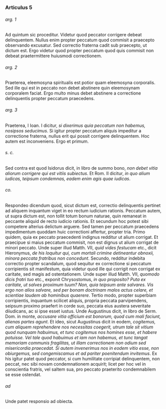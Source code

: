 ### Articulus 5

###### arg. 1
Ad quintum sic proceditur. Videtur quod peccator corrigere debeat delinquentem. Nullus enim propter peccatum quod commisit a praecepto observando excusatur. Sed correctio fraterna cadit sub praecepto, ut dictum est. Ergo videtur quod propter peccatum quod quis commisit non debeat praetermittere huiusmodi correctionem.

###### arg. 2
Praeterea, eleemosyna spiritualis est potior quam eleemosyna corporalis. Sed ille qui est in peccato non debet abstinere quin eleemosynam corporalem faciat. Ergo multo minus debet abstinere a correctione delinquentis propter peccatum praecedens.

###### arg. 3
Praeterea, I Ioan. I dicitur, *si dixerimus quia peccatum non habemus, nosipsos seducimus*. Si igitur propter peccatum aliquis impeditur a correctione fraterna, nullus erit qui possit corrigere delinquentem. Hoc autem est inconveniens. Ergo et primum.

###### s. c.
Sed contra est quod Isidorus dicit, in libro de summo bono, *non debet vitia aliorum corrigere qui est vitiis subiectus*. Et Rom. II dicitur, *in quo alium iudicas, teipsum condemnas, eadem enim agis quae iudicas*.

###### co.
Respondeo dicendum quod, sicut dictum est, correctio delinquentis pertinet ad aliquem inquantum viget in eo rectum iudicium rationis. Peccatum autem, ut supra dictum est, non tollit totum bonum naturae, quin remaneat in peccante aliquid de recto iudicio rationis. Et secundum hoc potest sibi competere alterius delictum arguere. Sed tamen per peccatum praecedens impedimentum quoddam huic correctioni affertur, propter tria. Primo quidem, quia ex peccato praecedenti indignus redditur ut alium corrigat. Et praecipue si maius peccatum commisit, non est dignus ut alium corrigat de minori peccato. Unde super illud Matth. VII, *quid vides festucam* etc., dicit Hieronymus, *de his loquitur qui, cum mortali crimine detineantur obnoxii, minora peccata fratribus non concedunt*. Secundo, redditur indebita correctio propter scandalum, quod sequitur ex correctione si peccatum corripientis sit manifestum, quia videtur quod ille qui corrigit non corrigat ex caritate, sed magis ad ostentationem. Unde super illud Matth. VII, *quomodo dicis fratri tuo* etc., exponit Chrysostomus, *in quo proposito? Puta ex caritate, ut salves proximum tuum? Non, quia teipsum ante salvares. Vis ergo non alios salvare, sed per bonam doctrinam malos actus celare, et scientiae laudem ab hominibus quaerere*. Tertio modo, propter superbiam corripientis, inquantum scilicet aliquis, propria peccata parvipendens, seipsum proximo praefert in corde suo, peccata eius austera severitate diiudicans, ac si ipse esset iustus. Unde Augustinus dicit, in libro de Serm. Dom. in monte, *accusare vitia officium est bonorum, quod cum mali faciunt, alienas partes agunt*. Et ideo, sicut Augustinus dicit in eodem, *cogitemus, cum aliquem reprehendere nos necessitas coegerit, utrum tale sit vitium quod nunquam habuimus, et tunc cogitemus nos homines esse, et habere potuisse. Vel tale quod habuimus et iam non habemus, et tunc tangat memoriam communis fragilitas, ut illam correctionem non odium sed misericordia praecedat. Si autem invenerimus nos in eodem vitio esse, non obiurgemus, sed congemiscamus et ad pariter poenitendum invitemus*. Ex his igitur patet quod peccator, si cum humilitate corripiat delinquentem, non peccat, nec sibi novam condemnationem acquirit; licet per hoc vel in conscientia fratris, vel saltem sua, pro peccato praeterito condemnabilem se esse ostendat.

###### ad 
Unde patet responsio ad obiecta.

